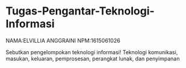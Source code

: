 # Tugas-Pengantar-Teknologi-Informasi


NAMA:ELVILLIA ANGGRAINI
NPM:1615061026

  Sebutkan pengelompokan teknologi informasi!
  Teknologi komunikasi, masukan, keluaran, pemprosesan, perangkat lunak, dan penyimpanan
